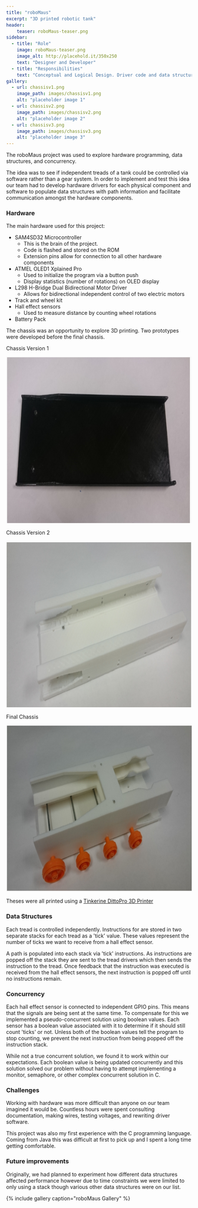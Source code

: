 ```yaml
---
title: "roboMaus"
excerpt: "3D printed robotic tank"
header:
    teaser: roboMaus-teaser.png
sidebar:
  - title: "Role"
    image: roboMaus-teaser.png
    image_alt: http://placehold.it/350x250
    text: "Designer and Developer"
  - title: "Responsibilities"
    text: "Conceptual and Logical Design. Driver code and data structure implementation"
gallery:
  - url: chassisv1.png
    image_path: images/chassisv1.png
    alt: "placeholder image 1"
  - url: chassisv2.png
    image_path: images/chassisv2.png
    alt: "placeholder image 2"
  - url: chassisv3.png
    image_path: images/chassisv3.png
    alt: "placeholder image 3"
---
```


The roboMaus project was used to explore hardware programming,
data structures, and concurrency.

The idea was to see if independent treads of a tank could be controlled
via software rather than a gear system. In order to implement and test
this idea our team had to develop hardware drivers for each physical
component and software to populate data structures with path information and
facilitate communication amongst the hardware components.

### Hardware
The main hardware used for this project:

- SAM4SD32 Microcontroller
    - This is the brain of the project.
    - Code is flashed and stored on the ROM
    - Extension pins allow for connection to all other hardware components
- ATMEL OLED1 Xplained Pro
    - Used to initialize the program via a button push
    - Display statistics (number of rotations) on OLED display
- L298 H-Bridge Dual Bidirectional Motor Driver
    - Allows for bidirectional independent control of two electric motors
- Track and wheel kit
- Hall effect sensors
    - Used to measure distance by counting wheel rotations
- Battery Pack

The chassis was an opportunity to explore 3D printing. Two prototypes were
developed before the final chassis.

Chassis Version 1

<img src="/images/chassisv1.png" height="450" width="600">

Chassis Version 2

<img src="/images/chassisv2.png" height="450" width="600">

Final Chassis

<img src="/images/chassisv3.png" height="450" width="600">

Theses were all printed using a [Tinkerine DittoPro 3D Printer](https://store.tinkerine.com/products/ditto-pro)

### Data Structures
Each tread is controlled independently. Instructions for are stored in
two separate stacks for each tread as a 'tick' value. These values represent
the number of ticks we want to receive from a hall effect sensor.

A path is populated into each stack via 'tick' instructions. As instructions
are popped off the stack they are sent to the tread drivers which then sends the instruction
to the tread. Once feedback that the instruction was executed is
received from the hall effect sensors, the next instruction is popped off until
no instructions remain.


### Concurrency
Each hall effect sensor is connected to independent GPIO pins. This means
that the signals are being sent at the same time. To compensate for this
we implemented a pseudo-concurrent solution using boolean values. Each
sensor has a boolean value associated with it to determine if it should
still count 'ticks' or not. Unless both of the boolean values tell the
program to stop counting, we prevent the next instruction from being
popped off the instruction stack.

While not a true concurrent solution, we found it to work within our
expectations. Each boolean value is being updated concurrently and this
solution solved our problem without having to attempt implementing a
monitor, semaphore, or other complex concurrent solution in C.

### Challenges
Working with hardware was more difficult than anyone on our team imagined
it would be. Countless hours were spent consulting documentation, making
wires, testing voltages, and rewriting driver software.

This project was also my first experience with the C programming language.
Coming from Java this was difficult at first to pick up and I spent a
long time getting comfortable.

### Future improvements
Originally, we had planned to experiment how different data structures
affected performance however due to time constraints we were limited to
only using a stack though various other data structures were on our list.

{% include gallery caption="roboMaus Gallery" %}